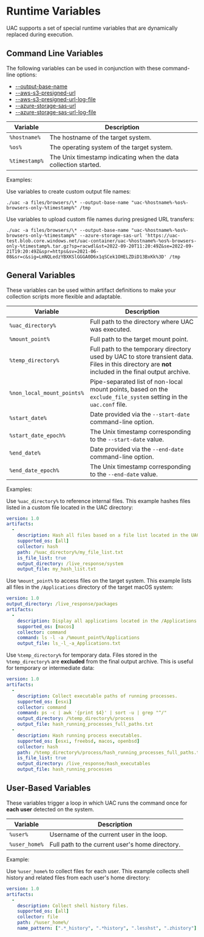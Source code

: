 
# Runtime Variables

UAC supports a set of special runtime variables that are dynamically replaced during execution.

## Command Line Variables

The following variables can be used in conjunction with these command-line options:

- [--output-base-name](index.md#-o---output-base-name)
- [--aws-s3-presigned-url](index.md#--aws-s3-presigned-url)
- [--aws-s3-presigned-url-log-file](index.md#--aws-s3-presigned-url-log-file)
- [--azure-storage-sas-url](index.md#--azure-storage-sas-url)
- [--azure-storage-sas-url-log-file](index.md#--azure-storage-sas-url-log-file)

| Variable        | Description |
|-----------------|-------------|
| `%hostname%`    | The hostname of the target system. |
| `%os%`          | The operating system of the target system. |
| `%timestamp%`   | The Unix timestamp indicating when the data collection started. |

Examples:

Use variables to create custom output file names:

```shell
./uac -a files/browsers/\* --output-base-name "uac-%hostname%-%os%-browsers-only-%timestamp%" /tmp
```

Use variables to upload custom file names during presigned URL transfers:

```shell
./uac -a files/browsers/\* --output-base-name "uac-%hostname%-%os%-browsers-only-%timestamp%" --azure-storage-sas-url 'https://uac-test.blob.core.windows.net/uac-container/uac-%hostname%-%os%-browsers-only-%timestamp%.tar.gz?sp=racwdl&st=2022-09-20T11:20:49Z&se=2022-09-21T19:20:49Z&spr=https&sv=2021-06-08&sr=c&sig=LmNQLedzYBXKSlGGGA0D6x1qSCek1OHELZDiD13BxKk%3D' /tmp
```

## General Variables

These variables can be used within artifact definitions to make your collection scripts more flexible and adaptable.

| Variable               | Description |
|------------------------|-------------|
| `%uac_directory%`      | Full path to the directory where UAC was executed. |
| `%mount_point%`        | Full path to the target mount point. |
| `%temp_directory%`     | Full path to the temporary directory used by UAC to store transient data. Files in this directory are **not** included in the final output archive. |
| `%non_local_mount_points%` | Pipe-separated list of non-local mount points, based on the `exclude_file_system` setting in the `uac.conf` file. |
| `%start_date%`         | Date provided via the `--start-date` command-line option. |
| `%start_date_epoch%`   | The Unix timestamp corresponding to the `--start-date` value. |
| `%end_date%`           | Date provided via the `--end-date` command-line option. |
| `%end_date_epoch%`     | The Unix timestamp corresponding to the `--end-date` value. |

Examples:

Use `%uac_directory%` to reference internal files. This example hashes files listed in a custom file located in the UAC directory:

```yaml
version: 1.0
artifacts:
  -
    description: Hash all files based on a file list located in the UAC directory.
    supported_os: [all]
    collector: hash
    path: /%uac_directory%/my_file_list.txt
    is_file_list: true
    output_directory: /live_response/system
    output_file: my_hash_list.txt
```

Use `%mount_point%` to access files on the target system. This example lists all files in the `/Applications` directory of the target macOS system:

```yaml
version: 1.0
output_directory: /live_response/packages
artifacts:
  -
    description: Display all applications located in the /Applications directory.
    supported_os: [macos]
    collector: command
    command: ls -l -a /%mount_point%/Applications
    output_file: ls_-l_-a_Applications.txt
```

Use `%temp_directory%` for temporary data. Files stored in the `%temp_directory%` are **excluded** from the final output archive. This is useful for temporary or intermediate data:

```yaml
version: 1.0
artifacts:
  -
    description: Collect executable paths of running processes.
    supported_os: [esxi]
    collector: command
    command: ps -c | awk '{print $4}' | sort -u | grep "^/"
    output_directory: /%temp_directory%/process
    output_file: hash_running_processes_full_paths.txt
  -
    description: Hash running process executables.
    supported_os: [esxi, freebsd, macos, openbsd]
    collector: hash
    path: /%temp_directory%/process/hash_running_processes_full_paths.txt
    is_file_list: true
    output_directory: /live_response/hash_executables
    output_file: hash_running_processes
```

## User-Based Variables

These variables trigger a loop in which UAC runs the command once for **each user** detected on the system.

| Variable       | Description |
|----------------|-------------|
| `%user%`       | Username of the current user in the loop. |
| `%user_home%`  | Full path to the current user's home directory. |

Example:

Use `%user_home%` to collect files for each user. This example collects shell history and related files from each user's home directory:

```yaml
version: 1.0
artifacts:
  -
    description: Collect shell history files.
    supported_os: [all]
    collector: file
    path: /%user_home%/
    name_pattern: [".*_history", ".*history", ".lesshst", ".zhistory"]
```
